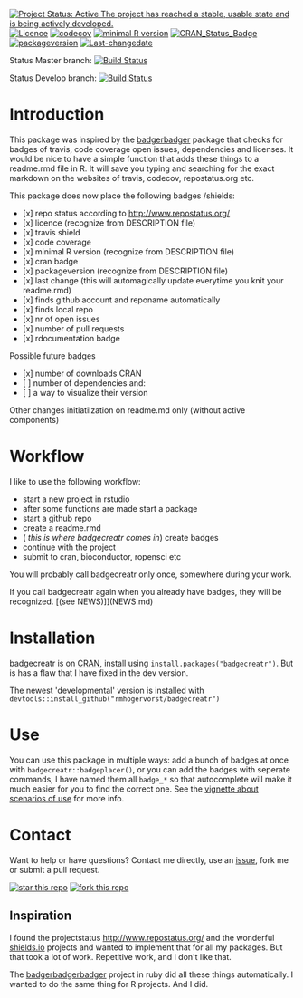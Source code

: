 [![Project Status: Active The project has reached a stable, usable state and is being actively developed.](http://www.repostatus.org/badges/latest/active.svg)](http://www.repostatus.org/#active) [![Licence](https://img.shields.io/badge/licence-GPL--3-blue.svg)](https://www.gnu.org/licenses/gpl-3.0.en.html) [![codecov](https://codecov.io/gh/RMHogervorst/badgecreatr/branch/master/graph/badge.svg)](https://codecov.io/gh/RMHogervorst/badgecreatr) [![minimal R version](https://img.shields.io/badge/R%3E%3D-3.2.4-6666ff.svg)](https://cran.r-project.org/) [![CRAN\_Status\_Badge](https://www.r-pkg.org/badges/version/badgecreatr)](https://cran.r-project.org/package=badgecreatr) [![packageversion](https://img.shields.io/badge/Package%20version-0.1.0-orange.svg?style=flat-square)](commits/develop) [![Last-changedate](https://img.shields.io/badge/last%20change-2017--08--12-yellowgreen.svg)](/commits/master)

<!-- README.md is generated from README.Rmd. Please edit that file -->
Status Master branch: [![Build Status](https://travis-ci.org/RMHogervorst/badgecreatr.svg?branch=master)](https://travis-ci.org/RMHogervorst/badgecreatr)

Status Develop branch: [![Build Status](https://travis-ci.org/RMHogervorst/badgecreatr.svg?branch=develop)](https://travis-ci.org/RMHogervorst/badgecreatr)

Introduction
============

This package was inspired by the [badgerbadger](https://github.com/badges/badgerbadgerbadger) package that checks for badges of travis, code coverage open issues, dependencies and licenses. It would be nice to have a simple function that adds these things to a readme.rmd file in R. It will save you typing and searching for the exact markdown on the websites of travis, codecov, repostatus.org etc.

This package does now place the following badges /shields:

-   \[x\] repo status according to <http://www.repostatus.org/>
-   \[x\] licence (recognize from DESCRIPTION file)
-   \[x\] travis shield
-   \[x\] code coverage
-   \[x\] minimal R version (recognize from DESCRIPTION file)
-   \[x\] cran badge
-   \[x\] packageversion (recognize from DESCRIPTION file)
-   \[x\] last change (this will automagically update everytime you knit your readme.rmd)
-   \[x\] finds github account and reponame automatically
-   \[x\] finds local repo
-   \[x\] nr of open issues
-   \[x\] number of pull requests
-   \[x\] rdocumentation badge

Possible future badges

-   \[x\] number of downloads CRAN
-   \[ \] number of dependencies and:
-   \[ \] a way to visualize their version

Other changes initiatilzation on readme.md only (without active components)

Workflow
========

I like to use the following workflow:

-   start a new project in rstudio
-   after some functions are made start a package
-   start a github repo
-   create a readme.rmd
-   ( *this is where badgecreatr comes in*) create badges
-   continue with the project
-   submit to cran, bioconductor, ropensci etc

You will probably call badgecreatr only once, somewhere during your work.

If you call badgecreatr again when you already have badges, they will be recognized. \[(see NEWS)\]\](NEWS.md)

Installation
============

badgecreatr is on [CRAN](https://cran.r-project.org/package=badgecreatr), install using `install.packages("badgecreatr")`. But is has a flaw that I have fixed in the dev version.

The newest 'developmental' version is installed with `devtools::install_github("rmhogervorst/badgecreatr")`

Use
===

You can use this package in multiple ways: add a bunch of badges at once with `badgecreatr::badgeplacer()`, or you can add the badges with seperate commands, I have named them all `badge_*` so that autocomplete will make it much easier for you to find the correct one. See the [vignette about scenarios of use](inst/doc/general_use_of_the_package.html) for more info.

Contact
=======

Want to help or have questions?
Contact me directly, use an [issue](https://github.com/RMHogervorst/badgecreatr/issues), fork me or submit a pull request.

[![star this repo](http://githubbadges.com/star.svg?user=RMHogervorst&repo=badgecreatr&style=flat)](https://github.com/RMHogervorst/badgecreatr) [![fork this repo](http://githubbadges.com/fork.svg?user=RMHogervorst&repo=badgecreatr&style=flat)](https://github.com/RMHogervorst/badgecreatr/fork)

Inspiration
-----------

I found the projectstatus <http://www.repostatus.org/> and the wonderful [shields.io](https://shields.io/) projects and wanted to implement that for all my packages. But that took a lot of work. Repetitive work, and I don't like that.

The [badgerbadgerbadger](https://sam.pikesley.org/projects/badger/) project in ruby did all these things automatically. I wanted to do the same thing for R projects. And I did.
